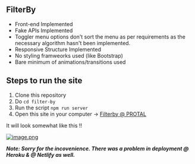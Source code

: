 ## FilterBy

- Front-end Implemented
- Fake APIs Implemented
- Toggler menu options don't sort the menu as per requirements as the necessary algorithm hasn't been implemented.
- Responsive Structure Implemented
- No styling framweorks used (like Bootstrap)
- Bare minimum of animations/transitions used

## Steps to run the site

1. Clone this repository
2. Do `cd filter-by`
3. Run the script `npm run server`
4. Open this site in your computer -> <a href= "https://filterby.herokuapp.com/">Filterby @ PROTAL</a>
  
It will look somewhat like this !!
  
[![image.png](https://i.postimg.cc/9MhbGTnC/image.png)](https://postimg.cc/Mc91wcwF)
  
  
<b><i>Note: Sorry for the incovenience. There was a problem in deployment @ Heroku & @ Netlify as well.</i></b>
